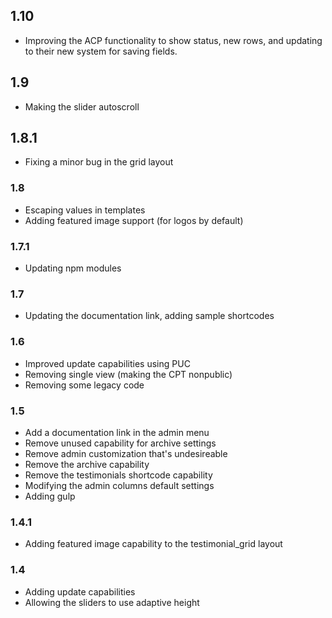 ## 1.10

-   Improving the ACP functionality to show status, new rows, and updating to their new system for saving fields.

## 1.9

-   Making the slider autoscroll

## 1.8.1

-   Fixing a minor bug in the grid layout

### 1.8

-   Escaping values in templates
-   Adding featured image support (for logos by default)

### 1.7.1

-   Updating npm modules

### 1.7

-   Updating the documentation link, adding sample shortcodes

### 1.6

-   Improved update capabilities using PUC
-   Removing single view (making the CPT nonpublic)
-   Removing some legacy code

### 1.5

-   Add a documentation link in the admin menu
-   Remove unused capability for archive settings
-   Remove admin customization that's undesireable
-   Remove the archive capability
-   Remove the testimonials shortcode capability
-   Modifying the admin columns default settings
-   Adding gulp

### 1.4.1

-   Adding featured image capability to the testimonial_grid layout

### 1.4

-   Adding update capabilities
-   Allowing the sliders to use adaptive height

